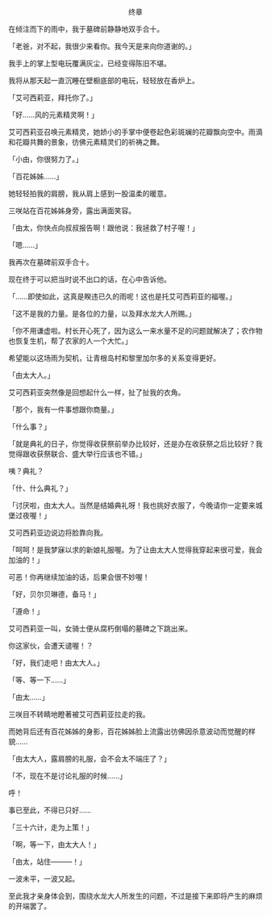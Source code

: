 <p align="center">终章</p>

在倾注而下的雨中，我于墓碑前静静地双手合十。

「老爸，对不起，我很少来看你。我今天是来向你道谢的。」

我手上的掌上型电玩覆满灰尘，已经变得陈旧不堪。

我将从那天起一直沉睡在壁橱底部的电玩，轻轻放在香炉上。

「艾可西莉亚，拜托你了。」

「好……风的元素精灵啊！」

艾可西莉亚召唤元素精灵，她娇小的手掌中便卷起色彩斑斓的花瓣飘向空中。雨滴和花瓣共舞的景象，彷佛元素精灵们的祈祷之舞。

「小由，你很努力了。」

「百花姊姊……」

她轻轻拍我的肩膀，我从肩上感到一股温柔的暖意。

三咲站在百花姊姊身旁，露出满面笑容。

「由太，你快点向叔叔报告啊！跟他说：我拯救了村子喔！」

「嗯……」

我再次在墓碑前双手合十。

现在终于可以把当时说不出口的话，在心中告诉他。

「……即使如此，这真是睽违已久的雨呢！这也是托艾可西莉亚的福喔。」

「这不是我的力量。是各位的力量，以及拜水龙大人所赐。」

「你不用谦虚啦。村长开心死了，因为这么一来水量不足的问题就解决了；农作物也恢复生机，帮了农家的人一个大忙。」

希望能以这场雨为契机，让青根岛村和黎里加尔多的关系变得更好。

「由太大人。」

艾可西莉亚突然像是回想起什么一样，扯了扯我的衣角。

「那个，我有一件事想跟你商量。」

「什么事？」

「就是典礼的日子，你觉得收获祭前举办比较好，还是办在收获祭之后比较好？我觉得跟收获祭联合、盛大举行应该也不错。」

咦？典礼？

「什、什么典礼？」

「讨厌啦，由太大人。当然是结婚典礼呀！我也挑好衣服了，今晚请你一定要来城堡过夜喔！」

艾可西莉亚边说边将脸靠向我。

「呵呵！是我梦寐以求的新娘礼服喔。为了让由太大人觉得我穿起来很可爱，我会加油的！」

可恶！你再继续加油的话，后果会很不妙喔！

「好，贝尔贝琳德，备马！」

「遵命！」

艾可西莉亚一叫，女骑士便从腐朽倒塌的墓碑之下跳出来。

你这家伙，会遭天谴喔！？

「好，我们走吧！由太大人。」

「等、等一下……」

「由太……」

三咲目不转睛地瞪著被艾可西莉亚拉走的我。

而她背后还有百花姊姊的身影，百花姊姊脸上流露出彷佛因杀意波动而觉醒的样貌……

「由太大人，露肩膀的礼服，会不会太不端庄了？」

「不，现在不是讨论礼服的时候……」

呼！

事已至此，不得已只好……

「三十六计，走为上策！」

「啊，等一下，由太大人！」

「由太，站住———！」

一波未平，一波又起。

至此我才亲身体会到，围绕水龙大人所发生的问题，不过是接下来即将产生的麻烦的开端罢了。

